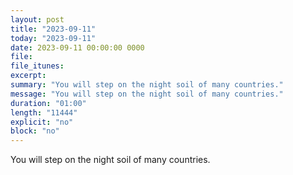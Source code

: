 ```yaml
---
layout: post
title: "2023-09-11"
today: "2023-09-11"
date: 2023-09-11 00:00:00 0000
file:
file_itunes:
excerpt:
summary: "You will step on the night soil of many countries."
message: "You will step on the night soil of many countries."
duration: "01:00"
length: "11444"
explicit: "no"
block: "no"
---
```

You will step on the night soil of many countries.

